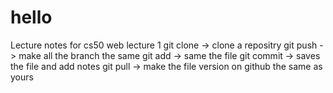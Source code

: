 # hello
Lecture notes for cs50 web lecture 1
git clone -> clone a repositry
git push -> make all the branch the same
git add -> same the file
git commit -> saves the file and add notes
git pull -> make the file version on github the same as yours
